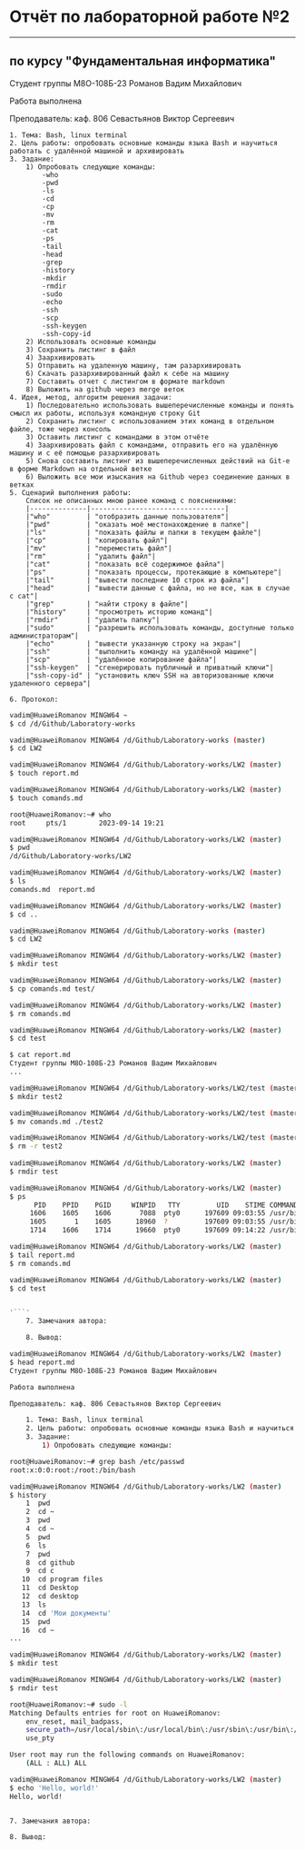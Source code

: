 # Отчёт по лабораторной работе №2

---

## по курсу "Фундаментальная информатика"


Студент группы М8О-108Б-23 Романов Вадим Михайлович  

Работа выполнена  

Преподаватель: каф. 806 Севастьянов Виктор Сергеевич  

    1. Тема: Bash, linux terminal  
    2. Цель работы: опробовать основные команды языка Bash и научиться работать с удалённой машиной и архивировать  
    3. Задание:  
        1) Опробовать следующие команды:  
            -who  
            -pwd  
            -ls  
            -cd  
            -cp  
            -mv  
            -rm  
            -cat  
            -ps  
            -tail  
            -head  
            -grep  
            -history  
            -mkdir  
            -rmdir  
            -sudo  
            -echo  
            -ssh  
            -scp  
            -ssh-keygen  
            -ssh-copy-id  
        2) Использовать основные команды  
        3) Сохранить листинг в файл  
        4) Заархивировать  
        5) Отправить на удаленную машину, там разархивировать  
        6) Скачать разархивированный файл к себе на машину  
        7) Составить отчет с листингом в формате markdown  
        8) Выложить на github через merge веток  
    4. Идея, метод, алгоритм решения задачи:  
        1) Последовательно использовать вышеперечисленные команды и понять смысл их работы, используя командную строку Git  
        2) Сохранить листинг с использованием этих команд в отдельном файле, тоже через консоль  
        3) Оставить листинг с командами в этом отчёте  
        4) Заархивировать файл с командами, отправить его на удалённую машину и с её помощью разархивировать  
        5) Снова составить листинг из вышеперечисленных действий на Git-e в форме Markdown на отдельной ветке  
        6) Выложить все мои изыскания на Github через соединение данных в ветках  
    5. Сценарий выполнения работы:  
        Список не описанных мною ранее команд с пояснениями:  
        |--------------|---------------------------------|  
        |"who"         | "отобразить данные пользователя"|  
        |"pwd"         | "оказать моё местонахождение в папке"|  
        |"ls"          | "показать файлы и папки в текущем файле"|  
        |"cp"          | "копировать файл"|  
        |"mv"          | "переместить файл"|  
        |"rm"          | "удалить файл"|  
        |"cat"         | "показать всё содержимое файла"|  
        |"ps"          | "показать процессы, протекающие в компьютере"|  
        |"tail"        | "вывести последние 10 строк из файла"|  
        |"head"        | "вывести данные с файла, но не все, как в случае с cat"|  
        |"grep"        | "найти строку в файле"|  
        |"history"     | "просмотреть историю команд"|  
        |"rmdir"       | "удалить папку"|  
        |"sudo"        | "разрешить использовать команды, доступные только администраторам"|  
        |"echo"        | "вывести указанную строку на экран"|  
        |"ssh"         | "выполнить команду на удалённой машине"|  
        |"scp"         | "удалённое копирование файла"|  
        |"ssh-keygen"  | "сгенерировать публичный и приватный ключи"|  
        |"ssh-copy-id" | "установить ключ SSH на авторизованные ключи удаленного сервера"|  

    6. Протокол: 
```bash
vadim@HuaweiRomanov MINGW64 ~
$ cd /d/Github/Laboratory-works

vadim@HuaweiRomanov MINGW64 /d/Github/Laboratory-works (master)
$ cd LW2

vadim@HuaweiRomanov MINGW64 /d/Github/Laboratory-works/LW2 (master)
$ touch report.md

vadim@HuaweiRomanov MINGW64 /d/Github/Laboratory-works/LW2 (master)
$ touch comands.md

root@HuaweiRomanov:~# who
root     pts/1        2023-09-14 19:21

vadim@HuaweiRomanov MINGW64 /d/Github/Laboratory-works/LW2 (master)
$ pwd
/d/Github/Laboratory-works/LW2

vadim@HuaweiRomanov MINGW64 /d/Github/Laboratory-works/LW2 (master)
$ ls
comands.md  report.md

vadim@HuaweiRomanov MINGW64 /d/Github/Laboratory-works/LW2 (master)
$ cd ..

vadim@HuaweiRomanov MINGW64 /d/Github/Laboratory-works (master)
$ cd LW2

vadim@HuaweiRomanov MINGW64 /d/Github/Laboratory-works/LW2 (master)
$ mkdir test

vadim@HuaweiRomanov MINGW64 /d/Github/Laboratory-works/LW2 (master)
$ cp comands.md test/

vadim@HuaweiRomanov MINGW64 /d/Github/Laboratory-works/LW2 (master)
$ rm comands.md

vadim@HuaweiRomanov MINGW64 /d/Github/Laboratory-works/LW2 (master)
$ cd test

$ cat report.md
Студент группы М8О-108Б-23 Романов Вадим Михайлович
...

vadim@HuaweiRomanov MINGW64 /d/Github/Laboratory-works/LW2/test (master)
$ mkdir test2

vadim@HuaweiRomanov MINGW64 /d/Github/Laboratory-works/LW2/test (master)
$ mv comands.md ./test2

vadim@HuaweiRomanov MINGW64 /d/Github/Laboratory-works/LW2/test (master)
$ rm -r test2
 
vadim@HuaweiRomanov MINGW64 /d/Github/Laboratory-works/LW2 (master)
$ rmdir test

vadim@HuaweiRomanov MINGW64 /d/Github/Laboratory-works/LW2 (master)
$ ps
      PID    PPID    PGID     WINPID   TTY         UID    STIME COMMAND
     1606    1605    1606       7088  pty0      197609 09:03:55 /usr/bin/bash
     1605       1    1605      18960  ?         197609 09:03:55 /usr/bin/mintty
     1714    1606    1714      19660  pty0      197609 09:14:22 /usr/bin/ps

vadim@HuaweiRomanov MINGW64 /d/Github/Laboratory-works/LW2 (master)
$ tail report.md
$ rm comands.md

vadim@HuaweiRomanov MINGW64 /d/Github/Laboratory-works/LW2 (master)
$ cd test


'```'
    7. Замечания автора:

    8. Вывод:

vadim@HuaweiRomanov MINGW64 /d/Github/Laboratory-works/LW2 (master)
$ head report.md
Студент группы М8О-108Б-23 Романов Вадим Михайлович

Работа выполнена

Преподаватель: каф. 806 Севастьянов Виктор Сергеевич

    1. Тема: Bash, linux terminal
    2. Цель работы: опробовать основные команды языка Bash и научиться работать с удалённой машиной и архивировать
    3. Задание:
        1) Опробовать следующие команды:

root@HuaweiRomanov:~# grep bash /etc/passwd
root:x:0:0:root:/root:/bin/bash

vadim@HuaweiRomanov MINGW64 /d/Github/Laboratory-works/LW2 (master)
$ history
    1  pwd
    2  cd ~
    3  pwd
    4  cd ~
    5  pwd
    6  ls
    7  pwd
    8  cd github
    9  cd c
   10  cd program files
   11  cd Desktop
   12  cd desktop
   13  ls
   14  cd 'Мои документы'
   15  pwd
   16  cd ~
...

vadim@HuaweiRomanov MINGW64 /d/Github/Laboratory-works/LW2 (master)
$ mkdir test

vadim@HuaweiRomanov MINGW64 /d/Github/Laboratory-works/LW2 (master)
$ rmdir test

root@HuaweiRomanov:~# sudo -l
Matching Defaults entries for root on HuaweiRomanov:
    env_reset, mail_badpass,
    secure_path=/usr/local/sbin\:/usr/local/bin\:/usr/sbin\:/usr/bin\:/sbin\:/bin\:/snap/bin,
    use_pty

User root may run the following commands on HuaweiRomanov:
    (ALL : ALL) ALL

vadim@HuaweiRomanov MINGW64 /d/Github/Laboratory-works/LW2 (master)
$ echo 'Hello, world!'
Hello, world!



```
    7. Замечания автора:  

    8. Вывод:  